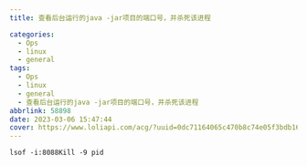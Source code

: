 ```yaml
---
title: 查看后台运行的java -jar项目的端口号，并杀死该进程

categories:
  - Ops
  - linux
  - general
tags:
  - Ops
  - linux
  - general
  - 查看后台运行的java -jar项目的端口号，并杀死该进程
abbrlink: 58898
date: 2023-03-06 15:47:44
cover: https://www.loliapi.com/acg/?uuid=0dc71164065c470b8c74e05f3bdb1619
---
```


```shell
lsof -i:8088Kill -9 pid
```